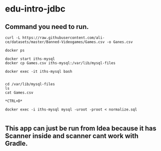 # edu-intro-jdbc

## Command you need to run.

```
curl -L https://raw.githubusercontent.com/ali-ce/datasets/master/Banned-Videogames/Games.csv -o Ganes.csv

docker ps

docker start iths-mysql
docker cp Games.csv iths-mysql:/var/lib/mysql-files

docker exec -it iths-mysql bash


cd /var/lib/mysql-files
ls
cat Games.csv

*CTRL+D*

docker exec -i iths-mysql mysql -uroot -proot < normalize.sql


 ```

## This app can just be run from Idea because it has Scanner inside and scanner cant work with Gradle. 
